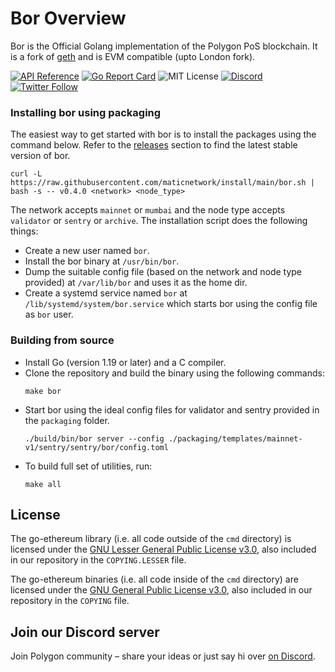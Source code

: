 # Bor Overview
Bor is the Official Golang implementation of the Polygon PoS blockchain. It is a fork of [geth](https://github.com/ethereum/go-ethereum) and is EVM compatible (upto London fork).

[![API Reference](
https://camo.githubusercontent.com/915b7be44ada53c290eb157634330494ebe3e30a/68747470733a2f2f676f646f632e6f72672f6769746875622e636f6d2f676f6c616e672f6764646f3f7374617475732e737667
)](https://pkg.go.dev/github.com/maticnetwork/bor)
[![Go Report Card](https://goreportcard.com/badge/github.com/maticnetwork/bor)](https://goreportcard.com/report/github.com/maticnetwork/bor)
![MIT License](https://img.shields.io/github/license/maticnetwork/bor)
[![Discord](https://img.shields.io/discord/714888181740339261?color=1C1CE1&label=Polygon%20%7C%20Discord%20%F0%9F%91%8B%20&style=flat-square)](https://discord.gg/zdwkdvMNY2)
[![Twitter Follow](https://img.shields.io/twitter/follow/0xPolygon.svg?style=social)](https://twitter.com/0xPolygon)

### Installing bor using packaging

The easiest way to get started with bor is to install the packages using the command below. Refer to the [releases](https://github.com/maticnetwork/bor/releases) section to find the latest stable version of bor.
    
    curl -L https://raw.githubusercontent.com/maticnetwork/install/main/bor.sh | bash -s -- v0.4.0 <network> <node_type>

The network accepts `mainnet` or `mumbai` and the node type accepts `validator` or `sentry` or `archive`. The installation script does the following things:
- Create a new user named `bor`.
- Install the bor binary at `/usr/bin/bor`.
- Dump the suitable config file (based on the network and node type provided) at `/var/lib/bor` and uses it as the home dir.
- Create a systemd service named `bor` at `/lib/systemd/system/bor.service` which starts bor using the config file as `bor` user.

### Building from source

- Install Go (version 1.19 or later) and a C compiler.
- Clone the repository and build the binary using the following commands:
    ```shell
    make bor
    ```
- Start bor using the ideal config files for validator and sentry provided in the `packaging` folder.
    ```shell
    ./build/bin/bor server --config ./packaging/templates/mainnet-v1/sentry/sentry/bor/config.toml
    ```
- To build full set of utilities, run:
    ```shell
    make all
    ```

## License

The go-ethereum library (i.e. all code outside of the `cmd` directory) is licensed under the
[GNU Lesser General Public License v3.0](https://www.gnu.org/licenses/lgpl-3.0.en.html),
also included in our repository in the `COPYING.LESSER` file.

The go-ethereum binaries (i.e. all code inside of the `cmd` directory) are licensed under the
[GNU General Public License v3.0](https://www.gnu.org/licenses/gpl-3.0.en.html), also
included in our repository in the `COPYING` file.

## Join our Discord server

Join Polygon community  – share your ideas or just say hi over [on Discord](https://discord.gg/zdwkdvMNY2).
